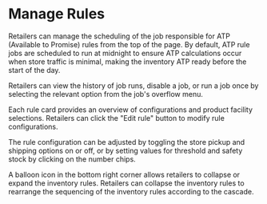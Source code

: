 # Manage Rules

Retailers can manage the scheduling of the job responsible for ATP (Available to Promise) rules from the top of the page. By default, ATP rule jobs are scheduled to run at midnight to ensure ATP calculations occur when store traffic is minimal, making the inventory ATP ready before the start of the day.

Retailers can view the history of job runs, disable a job, or run a job once by selecting the relevant option from the job's overflow menu.

Each rule card provides an overview of configurations and product facility selections. Retailers can click the "Edit rule" button to modify rule configurations.

The rule configuration can be adjusted by toggling the store pickup and shipping options on or off, or by setting values for threshold and safety stock by clicking on the number chips.

A balloon icon in the bottom right corner allows retailers to collapse or expand the inventory rules. Retailers can collapse the inventory rules to rearrange the sequencing of the inventory rules according to the cascade.
